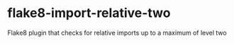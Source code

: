 # flake8-import-relative-two
Flake8 plugin that checks for relative imports up to a maximum of level two
